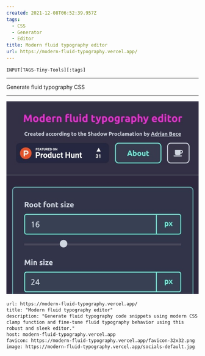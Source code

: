 ```yaml
---
created: 2021-12-08T06:52:39.957Z
tags: 
  - CSS
  - Generator
  - Editor
title: Modern fluid typography editor
url: https://modern-fluid-typography.vercel.app/
---
```

```meta-bind
INPUT[TAGS-Tiny-Tools][:tags]
```

___
Generate fluid typography CSS
___

![](_attachments/modern-fluid-typography-editor.jpg)

```cardlink
url: https://modern-fluid-typography.vercel.app/
title: "Modern fluid typography editor"
description: "Generate fluid typography code snippets using modern CSS clamp function and fine-tune fluid typography behavior using this robust and sleek editor."
host: modern-fluid-typography.vercel.app
favicon: https://modern-fluid-typography.vercel.app/favicon-32x32.png
image: https://modern-fluid-typography.vercel.app/socials-default.jpg
```
